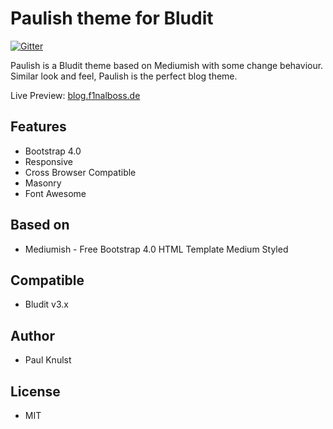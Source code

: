 # Paulish theme for Bludit

[![Gitter](https://badges.gitter.im/paulscode-de/community.svg)](https://gitter.im/paulscode-de/community?utm_source=badge&utm_medium=badge&utm_campaign=pr-badge)

Paulish is a Bludit theme based on Mediumish with some change behaviour. Similar look and feel, Paulish is the perfect
blog theme.

Live Preview: [blog.f1nalboss.de](https://blog.f1nalboss.de)

## Features

- Bootstrap 4.0
- Responsive
- Cross Browser Compatible
- Masonry
- Font Awesome

## Based on
- Mediumish - Free Bootstrap 4.0 HTML Template Medium Styled

## Compatible
- Bludit v3.x

## Author
- Paul Knulst

## License
- MIT
